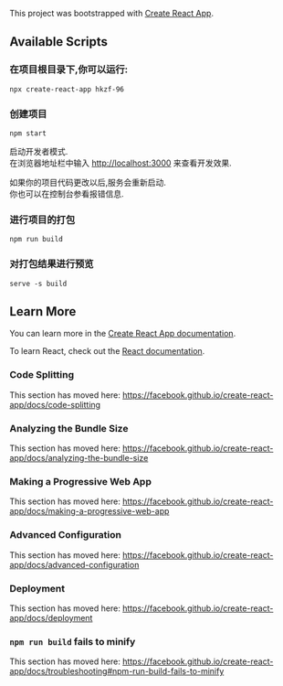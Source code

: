 This project was bootstrapped with [Create React App](https://github.com/facebook/create-react-app).

## Available Scripts

### 在项目根目录下,你可以运行:

```shell
npx create-react-app hkzf-96
```

### 创建项目

```shell
npm start
```

启动开发者模式. <br />
在浏览器地址栏中输入 [http://localhost:3000](http://localhost:3000) 来查看开发效果.

如果你的项目代码更改以后,服务会重新启动. <br />
你也可以在控制台参看报错信息.

### 进行项目的打包

```shell
npm run build
```

### 对打包结果进行预览

```shell
serve -s build
```

## Learn More

You can learn more in the [Create React App documentation](https://facebook.github.io/create-react-app/docs/getting-started).

To learn React, check out the [React documentation](https://reactjs.org/).

### Code Splitting

This section has moved here: https://facebook.github.io/create-react-app/docs/code-splitting

### Analyzing the Bundle Size

This section has moved here: https://facebook.github.io/create-react-app/docs/analyzing-the-bundle-size

### Making a Progressive Web App

This section has moved here: https://facebook.github.io/create-react-app/docs/making-a-progressive-web-app

### Advanced Configuration

This section has moved here: https://facebook.github.io/create-react-app/docs/advanced-configuration

### Deployment

This section has moved here: https://facebook.github.io/create-react-app/docs/deployment

### `npm run build` fails to minify

This section has moved here: https://facebook.github.io/create-react-app/docs/troubleshooting#npm-run-build-fails-to-minify
